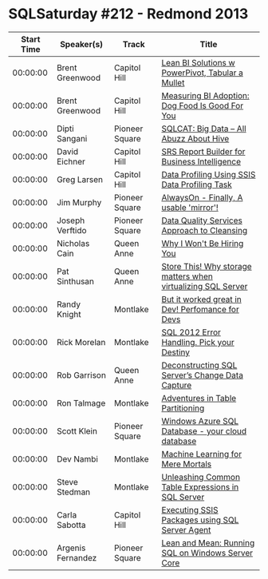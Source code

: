 # SQLSaturday #212 - Redmond 2013
Start Time|Speaker(s)|Track|Title
---|---|---|---
00:00:00|Brent Greenwood|Capitol Hill|[Lean BI Solutions w PowerPivot, Tabular  a Mullet](10724.md)
00:00:00|Brent Greenwood|Capitol Hill|[Measuring BI Adoption: Dog Food Is Good For You](10725.md)
00:00:00|Dipti Sangani|Pioneer Square|[SQLCAT: Big Data – All Abuzz About Hive](11389.md)
00:00:00|David Eichner|Capitol Hill|[SRS Report Builder for Business Intelligence](12769.md)
00:00:00|Greg Larsen|Capitol Hill|[Data Profiling Using SSIS Data Profiling Task](14812.md)
00:00:00|Jim Murphy|Pioneer Square|[AlwaysOn - Finally, A usable 'mirror'!](16796.md)
00:00:00|Joseph Verftido|Pioneer Square|[Data Quality Services Approach to Cleansing](17490.md)
00:00:00|Nicholas Cain|Queen Anne|[Why I Won't Be Hiring You](21421.md)
00:00:00|Pat Sinthusan|Queen Anne|[Store This! Why storage matters when virtualizing SQL Server](21747.md)
00:00:00|Randy Knight|Montlake|[But it worked great in Dev!  Perfomance for Devs](22458.md)
00:00:00|Rick  Morelan|Montlake|[SQL 2012 Error Handling. Pick your Destiny](22995.md)
00:00:00|Rob Garrison|Queen Anne|[Deconstructing SQL Server’s Change Data Capture](23233.md)
00:00:00|Ron Talmage|Montlake|[Adventures in Table Partitioning](23566.md)
00:00:00|Scott Klein|Pioneer Square|[Windows Azure SQL Database - your cloud database](24070.md)
00:00:00|Dev Nambi|Montlake|[Machine Learning for Mere Mortals](24871.md)
00:00:00|Steve Stedman|Montlake|[Unleashing Common Table Expressions in SQL Server](25746.md)
00:00:00|Carla Sabotta|Capitol Hill|[Executing SSIS Packages using SQL Server Agent](9670.md)
00:00:00|Argenis Fernandez|Pioneer Square|[Lean and Mean: Running SQL on Windows Server Core](9766.md)
